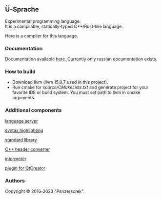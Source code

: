 ## Ü-Sprache
Experimental programming language.  
It is a compilable, statically-typed C++/Rust-like language.

Here is a compiler for this language. 

### Documentation

Documentation available [here](https://u-00dc-sprache.readthedocs.io/ru/latest/contents.html). Currently only russian documentation exists.

### How to build
* Download llvm (llvm 15.0.7 used in this project).  
* Run cmake for *source/CMakeLists.txt* and generate project for your favorite IDE or build system. You must set path to llvm in cmake arguments.  


### Additional components

[language server](source/language_server/README.md)

[syntax highlighting](source/syntax_highlighting/README.md)

[standard library](source/ustlib/README.md)

[C++ header converter](source/cpp_header_converter/README.md)

[interpreter](source/interpreter/README.md)

[plugin for QtCreator](source/qt_creator_plugin/README.md)

### Authors
Copyright © 2016-2023 "Panzerscrek".
